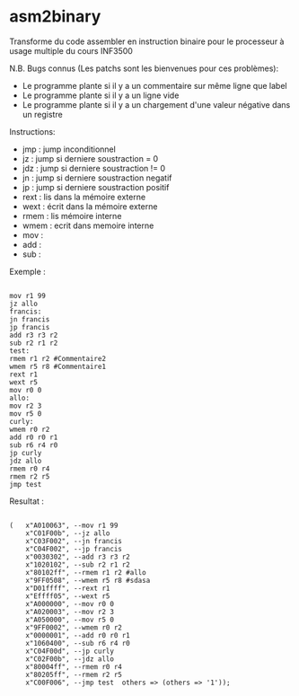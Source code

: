 asm2binary
==========

Transforme du code assembler en instruction binaire pour le processeur à usage multiple du cours INF3500

N.B.
Bugs connus (Les patchs sont les bienvenues pour ces problèmes): 
- Le programme plante  si il y a un commentaire sur même ligne que label
- Le programme plante  si il y a un ligne vide
- Le programme plante  si il y a un chargement d'une valeur négative dans un registre

Instructions:
- jmp : jump inconditionnel	
- jz : jump si derniere soustraction = 0	
- jdz : jump si derniere soustraction != 0
- jn : jump si derniere soustraction negatif	
- jp : jump si derniere soustraction positif
- rext : lis dans la mémoire externe
- wext : écrit dans la mémoire externe
- rmem : lis mémoire interne
- wmem : ecrit dans memoire interne
- mov : 
- add :
- sub : 

Exemple : 
<pre><code>
mov r1 99
jz allo
francis:
jn francis
jp francis
add r3 r3 r2
sub r2 r1 r2
test:
rmem r1 r2 #Commentaire2
wmem r5 r8 #Commentaire1
rext r1
wext r5
mov r0 0
allo:
mov r2 3
mov r5 0
curly:
wmem r0 r2
add r0 r0 r1
sub r6 r4 r0
jp curly
jdz allo
rmem r0 r4
rmem r2 r5
jmp test
</code></pre>

Resultat :

<pre><code>
(	x"A010063", --mov r1 99
	x"C01F00b", --jz allo
	x"C03F002", --jn francis
	x"C04F002", --jp francis
	x"0030302", --add r3 r3 r2
	x"1020102", --sub r2 r1 r2
	x"80102ff", --rmem r1 r2 #allo
	x"9FF0508", --wmem r5 r8 #sdasa
	x"D01ffff", --rext r1
	x"Effff05", --wext r5
	x"A000000", --mov r0 0
	x"A020003", --mov r2 3
	x"A050000", --mov r5 0
	x"9FF0002", --wmem r0 r2
	x"0000001", --add r0 r0 r1
	x"1060400", --sub r6 r4 r0
	x"C04F00d", --jp curly
	x"C02F00b", --jdz allo
	x"80004ff", --rmem r0 r4
	x"80205ff", --rmem r2 r5
	x"C00F006", --jmp test	others => (others => '1'));
</code></pre>
	
	